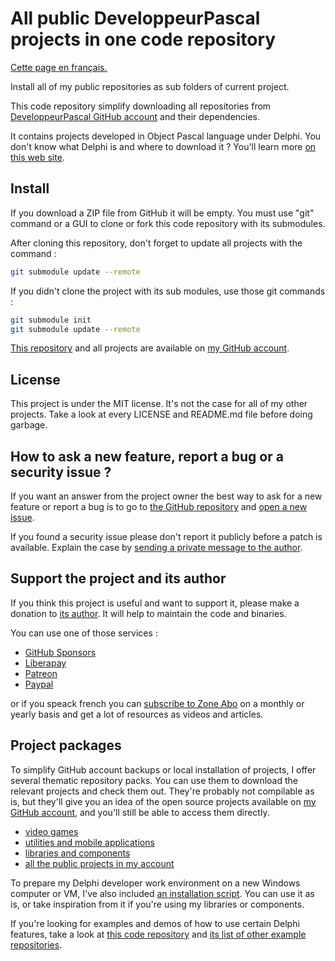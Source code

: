 # All public DeveloppeurPascal projects in one code repository

[Cette page en français.](LISEZMOI.md)

Install all of my public repositories as sub folders of current project.

This code repository simplify downloading all repositories from [DeveloppeurPascal GitHub account](https://github.com/DeveloppeurPascal) and their dependencies.

It contains projects developed in Object Pascal language under Delphi. You don't know what Delphi is and where to download it ? You'll learn more [on this web site](https://delphi-resources.developpeur-pascal.fr/).

## Install

If you download a ZIP file from GitHub it will be empty. You must use "git" command or a GUI to clone or fork this code repository with its submodules.

After cloning this repository, don't forget to update all projects with the command :

```bash
git submodule update --remote
```

If you didn't clone the project with its sub modules, use those git commands : 

```bash
git submodule init
git submodule update --remote
```

[This repository](https://github.com/DeveloppeurPascal/_AllProjects) and all projects are available on [my GitHub account](https://github.com/DeveloppeurPascal).

## License

This project is under the MIT license. It's not the case for all of my other projects. Take a look at every LICENSE and README.md file before doing garbage.

## How to ask a new feature, report a bug or a security issue ?

If you want an answer from the project owner the best way to ask for a new feature or report a bug is to go to [the GitHub repository](https://github.com/DeveloppeurPascal/_AllProjects) and [open a new issue](https://github.com/DeveloppeurPascal/_AllProjects/issues).

If you found a security issue please don't report it publicly before a patch is available. Explain the case by [sending a private message to the author](https://developpeur-pascal.fr/nous-contacter.php).

## Support the project and its author

If you think this project is useful and want to support it, please make a donation to [its author](https://github.com/DeveloppeurPascal). It will help to maintain the code and binaries.

You can use one of those services :

* [GitHub Sponsors](https://github.com/sponsors/DeveloppeurPascal)
* [Liberapay](https://liberapay.com/PatrickPremartin)
* [Patreon](https://www.patreon.com/patrickpremartin)
* [Paypal](https://www.paypal.com/paypalme/patrickpremartin)

or if you speack french you can [subscribe to Zone Abo](https://zone-abo.fr/nos-abonnements.php) on a monthly or yearly basis and get a lot of resources as videos and articles.

## Project packages

To simplify GitHub account backups or local installation of projects, I offer several thematic repository packs. You can use them to download the relevant projects and check them out. They're probably not compilable as is, but they'll give you an idea of the open source projects available on [my GitHub account](https://github.com/DeveloppeurPascal), and you'll still be able to access them directly.

* [video games](https://github.com/DeveloppeurPascal/DevPas-Games-Pack)
* [utilities and mobile applications](https://github.com/DeveloppeurPascal/DevPas-WorkingPrograms-Pack)
* [libraries and components](https://github.com/DeveloppeurPascal/DevPas-Components-Pack)
* [all the public projects in my account](https://github.com/DeveloppeurPascal/_AllProjects)

To prepare my Delphi developer work environment on a new Windows computer or VM, I've also included [an installation script](https://github.com/DeveloppeurPascal/__MyMinimalDependenciesForWorkingWithDelphi). You can use it as is, or take inspiration from it if you're using my libraries or components.

If you're looking for examples and demos of how to use certain Delphi features, take a look at [this code repository](https://github.com/DeveloppeurPascal/Delphi-samples) and [its list of other example repositories](https://github.com/DeveloppeurPascal/Delphi-samples/blob/main/OtherDelphiSampleRepositories.md).
